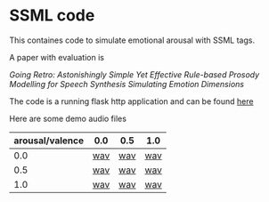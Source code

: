 # SSML code

This containes code to simulate emotional arousal with SSML tags.

A paper with evaluation is 

*Going Retro: Astonishingly Simple Yet Effective Rule-based Prosody Modelling for Speech Synthesis Simulating Emotion Dimensions*

The code is a running flask http application and can be found [here](http_interface/audio_services/)


Here are some demo audio files 

| arousal/valence | 0.0 | 0.5 | 1.0 |
|-----------------|-----|-----|-----|
| 0.0             |[wav](demo_samples/0.0-0.0.wav)|[wav](demo_samples/0.0-0.5.wav)|[wav](demo_samples/0.0-1.0.wav)|
| 0.5             |[wav](demo_samples/0.5-0.0.wav)|[wav](demo_samples/0.5-0.5.wav)|[wav](demo_samples/0.5-1.0.wav)|
| 1.0             |[wav](demo_samples/1.0-0.0.wav)|[wav](demo_samples/1.0-0.5.wav)|[wav](demo_samples/1.0-1.0.wav)|